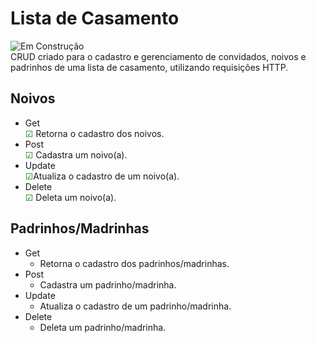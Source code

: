 # Lista de Casamento  
![Em Construção](https://img.shields.io/badge/status-em%20construção-yellow)  
CRUD criado para o cadastro e gerenciamento de convidados, noivos e padrinhos de uma lista de casamento, utilizando requisições HTTP.

## Noivos
- Get  
<span style="color: green;">☑</span> Retorna o cadastro dos noivos.
- Post  
<span style="color: green;">☑</span> Cadastra um noivo(a).
- Update  
<span style="color: green;">☑</span>Atualiza o cadastro de um noivo(a).
- Delete  
<span style="color: green;">☑</span> Deleta um noivo(a).  
## Padrinhos/Madrinhas  
- Get  
   - Retorna o cadastro dos padrinhos/madrinhas.
- Post  
  - Cadastra um padrinho/madrinha.
- Update  
  - Atualiza o cadastro de um padrinho/madrinha.
- Delete  
  - Deleta um padrinho/madrinha.
  
 
